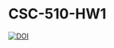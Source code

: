 # CSC-510-HW1

[![DOI](https://zenodo.org/badge/DOI/10.5281/zenodo.3988645.svg)](https://doi.org/10.5281/zenodo.3988645)
